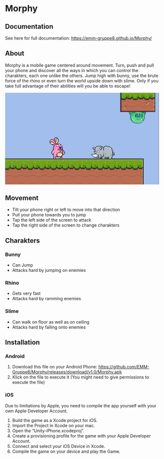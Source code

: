 # Morphy

## Documentation

See here for full documentation: https://emm-gruppe8.github.io/Morphy/

## About
Morphy is a mobile game centered around movement. Turn, push and pull your phone and discover all the ways in which you can control the charakters, each one unlike the others. Jump high with bunny, use the brute force of the rhino or even turn the world upside down with slime. Only if you take full advantage of their abilities will you be able to escape!

![Screenshot](https://raw.githubusercontent.com/EMM-Gruppe8/Morphy/gh-pages/resources/Screenshot.png)

## Movement
- Tilt your phone right or left to move into that direction
- Pull your phone towards you to jump
- Tap the left side of the screen to attack
- Tap the right side of the screen to change charakters

## Charakters
### Bunny
- Can Jump
- Attacks hard by jumping on enemies

### Rhino
- Gets very fast
- Attacks hard by ramming enemies

### Slime
- Can walk on floor as well as on ceiling
- Attacks hard by falling onto enemies

## Installation
### Android
1. Download this file on your Android Phone: https://github.com/EMM-Gruppe8/Morphy/releases/download/v1.0/Morphy.apk 
3. Klick on the file to execute it (You might need to give permissions to execute the file)
### iOS
Due to limitations by Apple, you need to compile the app yourself with your own Apple Developer Account.
1.	Build the game as a Xcode project for iOS.
2.	Import the Project in Xcode on your mac.
3.	Open the “Unity-iPhone.xcodeproj”.
4.	Create a provisioning profile for the game with your Apple Developer Account.
5.	Connect and select your iOS Device in Xcode.
6.	Compile the game on your device and play the Game.

